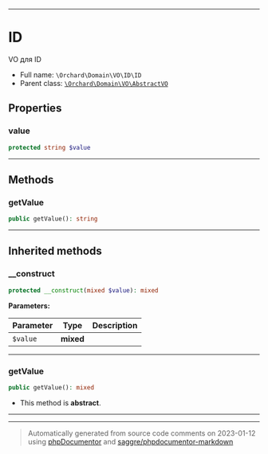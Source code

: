 ***

# ID

VO для ID



* Full name: `\Orchard\Domain\VO\ID\ID`
* Parent class: [`\Orchard\Domain\VO\AbstractVO`](../AbstractVO.md)



## Properties


### value



```php
protected string $value
```






***

## Methods


### getValue



```php
public getValue(): string
```











***


## Inherited methods


### __construct



```php
protected __construct(mixed $value): mixed
```








**Parameters:**

| Parameter | Type | Description |
|-----------|------|-------------|
| `$value` | **mixed** |  |




***

### getValue



```php
public getValue(): mixed
```




* This method is **abstract**.






***


***
> Automatically generated from source code comments on 2023-01-12 using [phpDocumentor](http://www.phpdoc.org/) and [saggre/phpdocumentor-markdown](https://github.com/Saggre/phpDocumentor-markdown)
